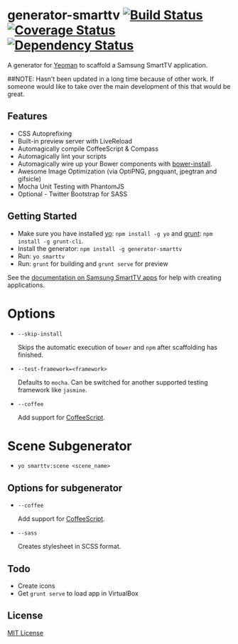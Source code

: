 # generator-smarttv [![Build Status](https://secure.travis-ci.org/eddiemoore/generator-smarttv.png?branch=master)](https://travis-ci.org/eddiemoore/generator-smarttv) [![Coverage Status](https://coveralls.io/repos/eddiemoore/generator-smarttv/badge.png)](https://coveralls.io/r/eddiemoore/generator-smarttv) [![Dependency Status](https://gemnasium.com/eddiemoore/generator-smarttv.png)](https://gemnasium.com/eddiemoore/generator-smarttv)

A generator for [Yeoman](http://yeoman.io) to scaffold a Samsung SmartTV application.

##NOTE: Hasn't been updated in a long time because of other work.
If someone would like to take over the main development of this that would be great.

## Features

* CSS Autoprefixing
* Built-in preview server with LiveReload
* Automagically compile CoffeeScript & Compass
* Automagically lint your scripts
* Automagically wire up your Bower components with [bower-install](#third-party-dependencies).
* Awesome Image Optimization (via OptiPNG, pngquant, jpegtran and gifsicle)
* Mocha Unit Testing with PhantomJS
* Optional - Twitter Bootstrap for SASS

## Getting Started

- Make sure you have installed [yo](https://github.com/yeoman/yo): `npm install -g yo` and [grunt](http://gruntjs.com/): `npm install -g grunt-cli`.
- Install the generator: `npm install -g generator-smarttv`
- Run: `yo smarttv`
- Run: `grunt` for building and `grunt serve` for preview

See the [documentation on Samsung SmartTV apps](http://www.samsungdforum.com/guide/) for help with creating applications.

# Options

* `--skip-install`

  Skips the automatic execution of `bower` and `npm` after scaffolding has finished.

* `--test-framework=<framework>`

  Defaults to `mocha`. Can be switched for another supported testing framework like `jasmine`.

* `--coffee`

  Add support for [CoffeeScript](http://coffeescript.org/).


# Scene Subgenerator

* `yo smarttv:scene <scene_name>`

## Options for subgenerator

* `--coffee`

  Add support for [CoffeeScript](http://coffeescript.org/).

* `--sass`

  Creates stylesheet in SCSS format.


## Todo
- Create icons
- Get `grunt serve` to load app in VirtualBox

## License

[MIT License](http://en.wikipedia.org/wiki/MIT_License)
